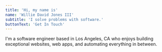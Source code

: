 ```yaml
---
title: 'Hi, my name is'
name: 'Willie David Jones III'
subtitle: 'I solve problems with software.'
buttonText: 'Get In Touch'
---
```


I'm a software engineer based in Los Angeles, CA who enjoys building exceptional websites, web apps, and automating everything in between.
